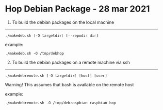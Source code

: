 Hop Debian Package - 28 mar 2021
================================

1. To build the debian packages on the local machine
----------------------------------------------------

```shell
./makedeb.sh [-O targetdir] [--repodir dir]
```

example:

```shell
./makedeb.sh -O /tmp/debhop
```

2. To build the debian packages on a remote machine via ssh
-----------------------------------------------------------

```shell
./makedebremote.sh [-O targetdir] [host] [user]
```

Warning! This assumes that bash is available on the remote host

example:

```shell
./makedebremote.sh -O /tmp/debraspbian raspbian hop
```
